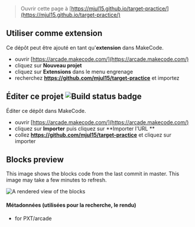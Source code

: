  


> Ouvrir cette page à [https://mjul15.github.io/target-practice/](https://mjul15.github.io/target-practice/)

## Utiliser comme extension

Ce dépôt peut être ajouté en tant qu'**extension** dans MakeCode.

* ouvrir [https://arcade.makecode.com/](https://arcade.makecode.com/)
* cliquez sur **Nouveau projet**
* cliquez sur **Extensions** dans le menu engrenage
* recherchez **https://github.com/mjul15/target-practice** et importez

## Éditer ce projet ![Build status badge](https://github.com/mjul15/target-practice/workflows/MakeCode/badge.svg)

Éditer ce dépôt dans MakeCode.

* ouvrir [https://arcade.makecode.com/](https://arcade.makecode.com/)
* cliquez sur **Importer** puis cliquez sur **Importer l'URL **
* collez **https://github.com/mjul15/target-practice** et cliquez sur importer

## Blocks preview

This image shows the blocks code from the last commit in master.
This image may take a few minutes to refresh.

![A rendered view of the blocks](https://github.com/mjul15/target-practice/raw/master/.github/makecode/blocks.png)

#### Métadonnées (utilisées pour la recherche, le rendu)

* for PXT/arcade
<script src="https://makecode.com/gh-pages-embed.js"></script><script>makeCodeRender("{{ site.makecode.home_url }}", "{{ site.github.owner_name }}/{{ site.github.repository_name }}");</script>
